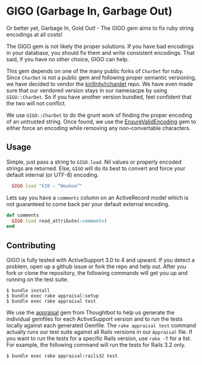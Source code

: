 
# GIGO (Garbage In, Garbage Out)

Or better yet, Garbage In, Gold Out! - The GIGO gem aims to fix ruby string encodings at all costs!

The GIGO gem is not likely the proper solutions. If you have bad encodings in your database, you should fix them and write consistent encodings. That said, if you have no other choice, GIGO can help.

This gem depends on one of the many public forks of `CharDet` for ruby. Since `CharDet` is not a public gem and following proper semantic versioning, we have decided to vendor the [kirillrdy/rchardet](http://github.com/kirillrdy/rchardet) repo. We have even made sure that our vendored version stays in our namesacpe by using `GIGO::CharDet`. So if you have another version bundled, feel confident that the two will not conflict.

We use `GIGO::CharDet` to do the grunt work of finding the proper encoding of an untrusted string. Once found, we use the [EnsureValidEncoding](http://github.com/jrochkind/ensure_valid_encoding) gem to either force an encoding while removing any non-convertable characters.


## Usage

Simple, just pass a string to `GIGO.load`. Nil values or properly encoded strings are returned. Else, `GIGO` will do its best to convert and force your default internal (or UTF-8) encoding.

```ruby
  GIGO.load "€20 – “Woohoo”"
```

Lets say you have a `comments` column on an ActiveRecord model which is not guaranteed to come back per your default external encoding.

```ruby
def comments
  GIGO.load read_attribute(:comments)
end
```


## Contributing

GIGO is fully tested with ActiveSupport 3.0 to 4 and upward. If you detect a problem, open up a github issue or fork the repo and help out. After you fork or clone the repository, the following commands will get you up and running on the test suite. 

```shell
$ bundle install
$ bundle exec rake appraisal:setup
$ bundle exec rake appraisal test
```

We use the [appraisal](https://github.com/thoughtbot/appraisal) gem from Thoughtbot to help us generate the individual gemfiles for each ActiveSupport version and to run the tests locally against each generated Gemfile. The `rake appraisal test` command actually runs our test suite against all Rails versions in our `Appraisal` file. If you want to run the tests for a specific Rails version, use `rake -T` for a list. For example, the following command will run the tests for Rails 3.2 only.

```shell
$ bundle exec rake appraisal:rails32 test
```

